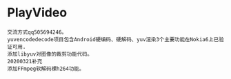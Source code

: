 # PlayVideo
    交流方式qq505694246。
    yuvencodedecode项目包含Android硬编码、硬解码、yuv渲染3个主要功能在Nokia6上已验证可用. 
    添加libyuv对图像的裁剪功能代码。
    20200321补充
    添加FFmpeg软解码裸h264功能。
